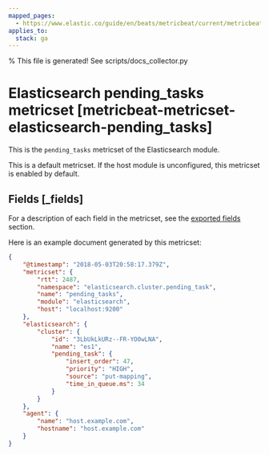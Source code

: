 ```yaml
---
mapped_pages:
  - https://www.elastic.co/guide/en/beats/metricbeat/current/metricbeat-metricset-elasticsearch-pending_tasks.html
applies_to:
  stack: ga
---
```


% This file is generated! See scripts/docs_collector.py

# Elasticsearch pending_tasks metricset [metricbeat-metricset-elasticsearch-pending_tasks]

This is the `pending_tasks` metricset of the Elasticsearch module.

This is a default metricset. If the host module is unconfigured, this metricset is enabled by default.

## Fields [_fields]

For a description of each field in the metricset, see the [exported fields](/reference/metricbeat/exported-fields-elasticsearch.md) section.

Here is an example document generated by this metricset:

```json
{
    "@timestamp": "2018-05-03T20:58:17.379Z",
    "metricset": {
        "rtt": 2487,
        "namespace": "elasticsearch.cluster.pending_task",
        "name": "pending_tasks",
        "module": "elasticsearch",
        "host": "localhost:9200"
    },
    "elasticsearch": {
        "cluster": {
            "id": "3LbUkLkURz--FR-YO0wLNA",
            "name": "es1",
            "pending_task": {
                "insert_order": 47,
                "priority": "HIGH",
                "source": "put-mapping",
                "time_in_queue.ms": 34
            }
        }
    },
    "agent": {
        "name": "host.example.com",
        "hostname": "host.example.com"
    }
}
```
